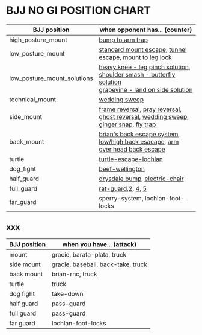 # BJJ NO GI POSITION CHART

| BJJ position                | when opponent has... (counter)                                                                                                                                                                                      |
| --------------------------- | ------------------------------------------------------------------------------------------------------------------------------------------------------------------------------------------------------------------- |
| high_posture_mount          | [bump to arm trap][mnt-bump-to-arm-trap-knight]                                                                                                                                                                     |
| low_posture_mount           | [standard mount escape][mnt-standard-escape-lochlan], [tunnel escape][mnt-tunnel-firaz], [mount to leg lock][mnt-leglock-reilly]                                                                                    |
| low_posture_mount_solutions | [heavy knee - leg pinch solution][mnt-heavy-knee-solution-gracie], [shoulder smash - butterfly solution][mnt-shoulder-smash-solution-brian] <br/> [grapevine - land on side solution][mnt-grapevine-solution-tonin] |
| technical_mount             | [wedding sweep][mnt-wedding-sweep-brian]                                                                                                                                                                            |
| side_mount                  | [frame reversal][smnt-frame-firaz], [pray reversal][smnt-pray-firaz], [ghost reversal][smnt-ghost-brian], [wedding sweep][mnt-wedding-sweep-brian], [ginger snap][smnt-ginger-snap], [fly trap][smnt-fly-trap]      |
| back_mount                  | [brian's back escape system][back-escape-brian], [low/high back esacape][back-escape-fox], [arm over head back escape][back-escape-gracie]                                                                          |
| turtle                      | [turtle-escape-lochlan]                                                                                                                                                                                             |
| dog_fight                   | [beef-wellington][dog-beef-wellington-jason]                                                                                                                                                                        |
| half_guard                  | [drysdale bump][dog-drysdale-bump], [electric-chair][electric-chair-bravo]                                                                                                                                          |
| full_guard                  | [rat-guard][grd-rat-guard-1-dryfus],[2][grd-rat2], [4][grd-rat4], [5][grd-rat5]                                                                                                                                     |
| far_guard                   | sperry-system, lochlan-foot-locks                                                                                                                                                                                   |

<!-- high posture mount -->

[mnt-bump-to-arm-trap-knight]: https://tinyurl.com/y4njyjqc

<!-- low posture mount -->

[mnt-tunnel-firaz]: https://tinyurl.com/y2prmcb5
[mnt-standard-escape-lochlan]: https://tinyurl.com/y5gtuklf
[mnt-leglock-reilly]: https://tinyurl.com/yyk345fo

<!-- low posture mount solution -->

[mnt-heavy-knee-solution-gracie]: https://tinyurl.com/yxj7sfdm
[mnt-shoulder-smash-solution-brian]: https://tinyurl.com/y5t6krwh
[mnt-grapevine-solution-tonin]: https://tinyurl.com/yxogbul2

<!-- technical mount -->

[mnt-wedding-sweep-brian]: https://tinyurl.com/y4wrz3pr

<!-- side mount -->

[smnt-pray-firaz]: https://tinyurl.com/y3n7wdfb
[smnt-frame-firaz]: https://tinyurl.com/y52p742r
[smnt-ghost-brian]: https://tinyurl.com/yy2h2vjx
[smnt-ginger-snap]: https://tinyurl.com/y4gjf4ht
[smnt-fly-trap]: https://tinyurl.com/y3akhg42

<!-- back mount -->

[back-escape-brian]: https://tinyurl.com/y2sm6wnn
[back-escape-gracie]: https://tinyurl.com/yy7dvgy3
[back-escape-fox]: https://tinyurl.com/yyq7jode

<!-- turtle -->

[turtle-escape-lochlan]: https://tinyurl.com/y5ywx88z

<!-- dog fight -->

[dog-beef-wellington-jason]: https://tinyurl.com/y5hve65q

<!-- half guard -->

[dog-drysdale-bump]: https://tinyurl.com/y29tgapd
[electric-chair-bravo]: https://tinyurl.com/yync2ux4

<!-- full guard -->

[grd-rat-guard-1-dryfus]: https://tinyurl.com/yyn5p3d2
[grd-rat2]: https://tinyurl.com/y2bwunu8
[grd-rat4]: https://tinyurl.com/yyy2hdbr
[grd-rat5]: https://tinyurl.com/y6azh4hw

<!-- far guard -->

## xxx

| BJJ position | when you have... (attack)          |
| ------------ | ---------------------------------- |
| mount        | gracie, barata-plata, truck        |
| side mount   | gracie, baseball, back-take, truck |
| back mount   | brian-rnc, truck                   |
| turtle       | truck                              |
| dog fight    | take-down                          |
| half guard   | pass-guard                         |
| full guard   | pass-guard                         |
| far guard    | lochlan-foot-locks                 |
